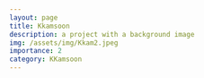 ```yaml
---
layout: page
title: Kkamsoon
description: a project with a background image
img: /assets/img/Kkam2.jpeg
importance: 2
category: KKamsoon
---
```


